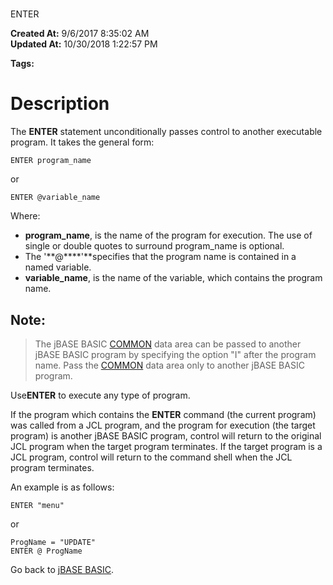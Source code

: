 # 
ENTER

**Created At:** 9/6/2017 8:35:02 AM  
**Updated At:** 10/30/2018 1:22:57 PM  

**Tags:**
<badge text='program execution' vertical='middle' />

# Description

The **ENTER** statement unconditionally passes control to another executable program. It takes the general form:

```
ENTER program_name
```

or

```
ENTER @variable_name
```

Where:

- **program\_name**, is the name of the program for execution. The use of single or double quotes to surround program\_name is optional.
- The '**@****'**specifies that the program name is contained in a named variable.
- **variable\_name**, is the name of the variable, which contains the program name.


## Note:


> The jBASE BASIC [COMMON](276024-common) data area can be passed to another jBASE BASIC program by specifying the option "I" after the program name. Pass the [COMMON](276024-common) data area only to another jBASE BASIC program.


Use**ENTER** to execute any type of program.

If the program which contains the **ENTER** command (the current program) was called from a JCL program, and the program for execution (the target program) is another jBASE BASIC program, control will return to the original JCL program when the target program terminates. If the target program is a JCL program, control will return to the command shell when the JCL program terminates.

An example is as follows:

```
ENTER "menu"
```

or

```
ProgName = "UPDATE"
ENTER @ ProgName
```



Go back to [jBASE BASIC](263498-jbase-basic).
